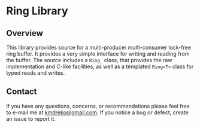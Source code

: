 # Ring Library

## Overview

This library provides source for a multi-producer multi-consumer lock-free ring buffer. It provides a very simple interface for writing and reading from the buffer. The source includes a `Ring_` class, that provides the raw implementation and C-like facilities, as well as a templated `Ring<T>` class for typed reads and writes.


## Contact

If you have any questions, concerns, or recommendations please feel free to e-mail me at kmdreko@gmail.com. If you notice a bug or defect, create an issue to report it.
